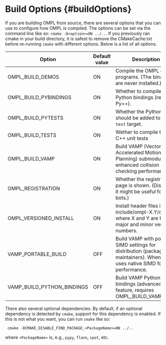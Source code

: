 # Build Options {#buildOptions}

If you are building OMPL from source, there are several options that you can use to configure how OMPL is compiled. The options can be set via the command line like so: `cmake -D<option>=ON ../..`. If you previously ran cmake in your build directory, it is safest to remove the CMakeCache.txt before re-running `cmake` with different options. Below is a list of all options.

| Option                        | Default value | Description |
|-------------------------------|---------------|-----------------------------------------------------------------|
| OMPL_BUILD_DEMOS              | ON            | Compile the OMPL demo programs. (The binaries are never installed.) |
| OMPL_BUILD_PYBINDINGS         | ON            | Whether to compile the Python bindings (requires Py++). |
| OMPL_BUILD_PYTESTS            | ON            | Whether the Python tests should be added to the `test` target. |
| OMPL_BUILD_TESTS              | ON            | Wether to compile the C++ unit tests |
| OMPL_BUILD_VAMP               | ON            | Build VAMP (Vector-Accelerated Motion Planning) submodule for enhanced collision checking performance. |
| OMPL_REGISTRATION             | ON            | Whether the registration page is shown. (Disabling it might be useful for build bots.) |
| OMPL_VERSIONED_INSTALL        | ON            | Install header files in include/ompl-X.Y/ompl, where X and Y are the major and minor version numbers. |
| VAMP_PORTABLE_BUILD           | OFF           | Build VAMP with portable SIMD settings for distribution (package maintainers). When OFF, uses native SIMD for best performance. |
| VAMP_BUILD_PYTHON_BINDINGS    | OFF           | Build VAMP Python bindings (advanced feature, requires OMPL_BUILD_VAMP=ON). |

There also several optional dependencies. By default, if an optional dependency is detected by `cmake`, support for this dependency is enabled. If this is not what you want, you can run `cmake` like so:

     cmake -DCMAKE_DISABLE_FIND_PACKAGE_<PackageName>=ON ../..

where `<PackageName>` is, e.g., `pypy`, `flann`, `spot`, etc.

